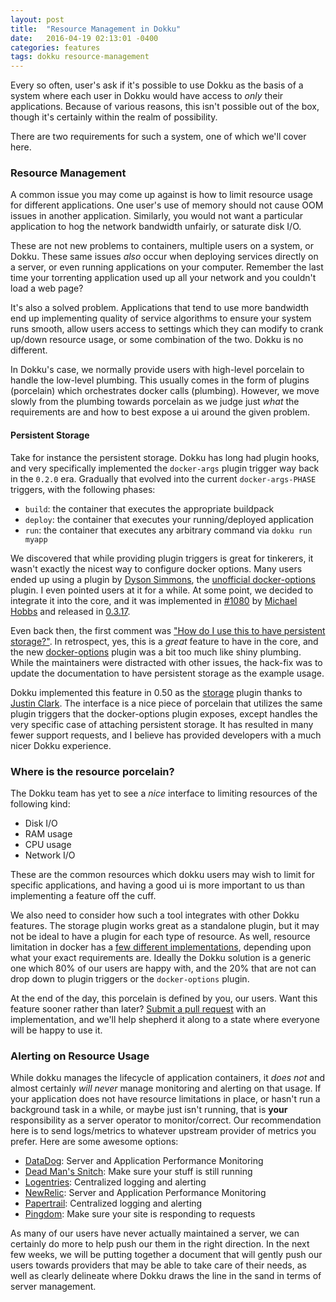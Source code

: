 ```yaml
---
layout: post
title:  "Resource Management in Dokku"
date:   2016-04-19 02:13:01 -0400
categories: features
tags: dokku resource-management
---
```


Every so often, user's ask if it's possible to use Dokku as the basis of a system where each user in Dokku would have access to *only* their applications. Because of various reasons, this isn't possible out of the box, though it's certainly within the realm of possibility.

There are two requirements for such a system, one of which we'll cover here.

### Resource Management

A common issue you may come up against is how to limit resource usage for different applications. One user's use of memory should not cause OOM issues in another application. Similarly, you would not want a particular application to hog the network bandwidth unfairly, or saturate disk I/O.

These are not new problems to containers, multiple users on a system, or Dokku. These same issues _also_ occur when deploying services directly on a server, or even running applications on your computer. Remember the last time your torrenting application used up all your network and you couldn't load a web page?

It's also a solved problem. Applications that tend to use more bandwidth end up implementing quality of service algorithms to ensure your system runs smooth, allow users access to settings which they can modify to crank up/down resource usage, or some combination of the two. Dokku is no different.

In Dokku's case, we normally provide users with high-level porcelain to handle the low-level plumbing. This usually comes in the form of plugins (porcelain) which orchestrates docker calls (plumbing). However, we move slowly from the plumbing towards porcelain as we judge just _what_ the requirements are and how to best expose a ui around the given problem.

#### Persistent Storage

Take for instance the persistent storage. Dokku has long had plugin hooks, and very specifically implemented the `docker-args` plugin trigger way back in the `0.2.0` era. Gradually that evolved into the current `docker-args-PHASE` triggers, with the following phases:

- `build`: the container that executes the appropriate buildpack
- `deploy`: the container that executes your running/deployed application
- `run`: the container that executes any arbitrary command via `dokku run myapp`

We discovered that while providing plugin triggers is great for tinkerers, it wasn't exactly the nicest way to configure docker options. Many users ended up using a plugin by [Dyson Simmons](https://github.com/dyson), the [unofficial docker-options](https://github.com/dyson/dokku-docker-options) plugin. I even pointed users at it for a while. At some point, we decided to integrate it into the core, and it was implemented in [#1080](https://github.com/dokku/dokku/pull/1080) by [Michael Hobbs](https://github.com/michaelshobbs) and released in [0.3.17](https://github.com/dokku/dokku/blob/master/HISTORY.md#0317).

Even back then, the first comment was ["How do I use this to have persistent storage?"](https://github.com/dokku/dokku/commit/df8f4fb8824550518b07c87ac56aba568bd81295#commitcomment-10907582). In retrospect, yes, this is a *great* feature to have in the core, and the new [docker-options](http://dokku.viewdocs.io/dokku/docker-options/) plugin was a bit too much like shiny plumbing. While the maintainers were distracted with other issues, the hack-fix was to update the documentation to have persistent storage as the example usage.

Dokku implemented this feature in 0.50 as the [storage](http://dokku.viewdocs.io/dokku/dokku-storage/) plugin thanks to [Justin Clark](https://github.com/u2mejc/). The interface is a nice piece of porcelain that utilizes the same plugin triggers that the docker-options plugin exposes, except handles the very specific case of attaching persistent storage. It has resulted in many fewer support requests, and I believe has provided developers with a much nicer Dokku experience.

### Where is the resource porcelain?

The Dokku team has yet to see a *nice* interface to limiting resources of the following kind:

- Disk I/O
- RAM usage
- CPU usage
- Network I/O

These are the common resources which dokku users may wish to limit for specific applications, and having a good ui is more important to us than implementing a feature off the cuff.

We also need to consider how such a tool integrates with other Dokku features. The storage plugin works great as a standalone plugin, but it may not be ideal to have a plugin for each type of resource. As well, resource limitation in docker has a [few different implementations](https://gist.github.com/afolarin/15d12a476e40c173bf5f), depending upon what your exact requirements are. Ideally the Dokku solution is a generic one which 80% of our users are happy with, and the 20% that are not can drop down to plugin triggers or the `docker-options` plugin.

At the end of the day, this porcelain is defined by you, our users. Want this feature sooner rather than later? [Submit a pull request](https://github.com/dokku/dokku/pulls) with an implementation, and we'll help shepherd it along to a state where everyone will be happy to use it.

### Alerting on Resource Usage

While dokku manages the lifecycle of application containers, it *does not* and almost certainly *will never* manage monitoring and alerting on that usage. If your application does not have resource limitations in place, or hasn't run a background task in a while, or maybe just isn't running, that is **your** responsibility as a server operator to monitor/correct. Our recommendation here is to send logs/metrics to whatever upstream provider of metrics you prefer. Here are some awesome options:

- [DataDog](https://www.datadoghq.com/): Server and Application Performance Monitoring
- [Dead Man's Snitch](https://deadmanssnitch.com/): Make sure your stuff is still running
- [Logentries](https://logentries.com/): Centralized logging and alerting
- [NewRelic](https://newrelic.com/): Server and Application Performance Monitoring
- [Papertrail](https://papertrailapp.com/): Centralized logging and alerting
- [Pingdom](https://www.pingdom.com/): Make sure your site is responding to requests

As many of our users have never actually maintained a server, we can certainly do more to help push our them in the right direction. In the next few weeks, we will be putting together a document that will gently push our users towards providers that may be able to take care of their needs, as well as clearly delineate where Dokku draws the line in the sand in terms of server management.
